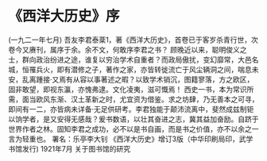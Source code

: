 # 《西洋大历史》序
(一九二一年七月)
吾友李君泰棻1，著《西洋大历史》，首卷已于客岁杀青行世，次卷今又赓刊，属序于余。余不文，何敢序李君之书？
顾晚近以来，聪明俊义之士，群向政治纷进之途，谁复以穷治学术自重者？而政局傲扰，变幻靡常，大邑名城，恒罹兵火，即有潜修之子，著作之家，亦皆转徙流亡于风尘辆洞之间，喘息未安，乱离踵接·又焉有从容以事著述之暇？以致学术销沉，图籍寥落，方之欧区，固非敢望，即视东瀛，亦愧弗逮。文化凌夷，滋可慨焉！
西史一书，本为常识所需，面当欧风东渐、汉土革新之时，尤宜资为借鉴。求之坊肆，乃无善本之可寻，即间有一二，亦皆病未详备·无足供研考。李君独能于颠沛流离中，斐然成兹制钜以饷学者，是又安得无感哉？爰书数语，以壮其奋进之志，冀其益加奋励。自跻于世界作者之林。固知李君之成功，必不以是书自画，而是书之价值，亦不以余之一言为轻重也。
署名：乐亭李大钊
《西洋大历史》增订3版（中华印刷局印，武学书馆发行)
1921年7月
关于图书馆的研究
